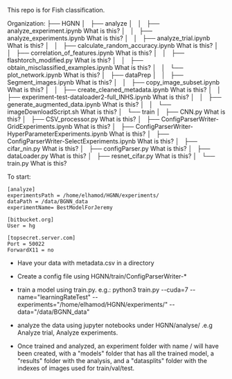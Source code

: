 This repo is for Fish classification.

Organization:
├── HGNN
│   ├── analyze
│   │   ├── analyze_experiment.ipynb                               What is this?
│   │   ├── analyze_experiments.ipynb                              What is this?
│   │   ├── analyze_trial.ipynb                                    What is this?
│   │   ├── calculate_random_accuracy.ipynb                        What is this?
│   │   ├── correlation_of_features.ipynb                          What is this?
│   │   ├── flashtorch_modified.py                                 What is this?
│   │   ├── obtain_misclassified_examples.ipynb                    What is this?
│   │   └── plot_network.ipynb                                     What is this?
│   ├── dataPrep
│   │   ├── Segment_images.ipynb                                   What is this?
│   │   ├── copy_image_subset.ipynb                                What is this?
│   │   ├── create_cleaned_metadata.ipynb                          What is this?
│   │   ├── experiment-test-dataloader2-full_INHS.ipynb            What is this?
│   │   ├── generate_augmented_data.ipynb                          What is this?
│   │   └── imageDownloadScript.sh                                 What is this?
│   └── train
│       ├── CNN.py                                                 What is this?
│       ├── CSV_processor.py                                       What is this?
│       ├── ConfigParserWriter-GridExperiments.ipynb               What is this?
│       ├── ConfigParserWriter-HyperParameterExperiments.ipynb     What is this?
│       ├── ConfigParserWriter-SelectExperiments.ipynb             What is this?
│       ├── cifar_nin.py                                           What is this?
│       ├── configParser.py                                        What is this?
│       ├── dataLoader.py                                          What is this?
│       ├── resnet_cifar.py                                        What is this?
│       └── train.py                                               What is this?

To start:
```
[analyze]
experimentsPath = /home/elhamod/HGNN/experiments/
dataPath = /data/BGNN_data
experimentName= BestModelForJeremy

[bitbucket.org]
User = hg

[topsecret.server.com]
Port = 50022
ForwardX11 = no
````

- Have your data with metadata.csv in a directory


- Create a config file using HGNN/train/ConfigParserWriter-*
- train a model using train.py. e.g.: python3 train.py --cuda=7 --name="learningRateTest" --experiments="/home/elhamod/HGNN/experiments/" --data="/data/BGNN_data"
- analyze the data using jupyter notebooks under HGNN/analyse/ .e.g Analyze trial, Analyze experiments.
- Once trained and analyzed, an experiment folder with name <experiments>/<name> will have been created, with a "models" folder that has all the trained model, a "results" folder with the analysis, and a "datasplits" folder with the indexes of images used for train/val/test.
